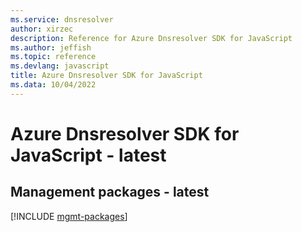 ```yaml
---
ms.service: dnsresolver
author: xirzec
description: Reference for Azure Dnsresolver SDK for JavaScript
ms.author: jeffish
ms.topic: reference
ms.devlang: javascript
title: Azure Dnsresolver SDK for JavaScript
ms.data: 10/04/2022
---
```

# Azure Dnsresolver SDK for JavaScript - latest

## Management packages - latest
[!INCLUDE [mgmt-packages](dnsresolver-mgmt-index.md)]